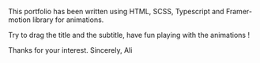 

This portfolio has been written using 
HTML, SCSS, Typescript and Framer-motion library for animations.

Try to drag the title and the subtitle,
have fun playing with the animations !

Thanks for your interest.
Sincerely, Ali
